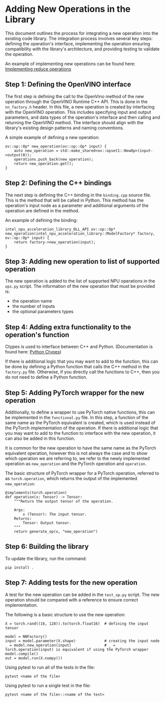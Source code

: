 # Adding New Operations in the Library

This document outlines the process for integrating a new operation into the existing code library. The integration process involves several key steps: defining the operation's interface, implementing the operation ensuring compatibility with the library's architecture, and providing testing to validate the operation.

An example of implementing new operations can be found here: [Implementing reduce operations](https://github.com/intel/intel-npu-acceleration-library/commit/4f17015a75c146fe8d569ac71a2e2a0a960fc652)

## Step 1: Defining the OpenVINO interface

The first step is defining the call to the OpenVino method of the new operation through the OpenVINO Runtime C++ API. This is done in the `nn_factory.h` header. In this file, a new operation is created by interfacing with the OpenVINO operation. This includes specifying input and output parameters, and data types of the operation's interface and then calling and returning the OpenVINO method. The interface should align with the library's existing design patterns and naming conventions.

A simple example of defining a new operation:
```
ov::op::Op* new_operation(ov::op::Op* input) {
    auto new_operation = std::make_shared<ov::opset1::NewOp>(input->output(0));
    operations.push_back(new_operation);
    return new_operation.get();
}
```
## Step 2: Defining the C++ bindings

The next step is defining the C++ binding in the `binding.cpp` source file. This is the method that will be called in Python. This method has the operation's input node as a parameter and additional arguments of the operation are defined in the method.

An example of defining the binding:
```
intel_npu_acceleration_library_DLL_API ov::op::Op* new_operation(intel_npu_acceleration_library::ModelFactory* factory, ov::op::Op* input) {
    return factory->new_operation(input);
}
```

## Step 3: Adding new operation to list of supported operation

The new operation is added to the list of supported NPU operations in the `ops.py` script.
The information of the new operation that must be provided is:
- the operation name
- the number of inputs
- the optional parameters types

## Step 4: Adding extra functionality to the operation's function
Ctypes is used to interface between C++ and Python. (Documentation is found here: [Python Ctypes](https://docs.python.org/3/library/ctypes.html))

If there is additional logic that you may want to add to the function, this can be done by defining a Python function that calls the C++ method in the `factory.py` file.
Otherwise, if you directly call the functions to C++, then you do not need to define a Python function.

## Step 5: Adding PyTorch wrapper for the new operation
Additionally, to define a wrapper to use PyTorch native functions, this can be implemented in the `functional.py` file. In this step, a function of the same name as the PyTorch equivalent is created, which is used instead of the PyTorch implementation of the operation.
If there is additional logic that you may want to add to the function to interface with the new operation, it can also be added in this function.

It is common for the new operation to have the same name as the PyTorch equivalent operation, however this is not always the case and to show which operation we are referring to, we refer to the newly implemented operation as `new_operation` and the PyTorch operation and `operation`.

The basic structure of PyTorch wrapper for a PyTorch operation, referred to as `torch.operation`, which returns the output of the implemented `new_operation`:
```
@implements(torch.operation)
def operation(x: Tensor) -> Tensor:
    """Return the output tensor of the operation.

    Args:
        x (Tensor): The input tensor.
    Returns:
        Tensor: Output tensor.
    """
    return generate_op(x, "new_operation")
```
## Step 6: Building the library
To update the library, run the command:
```
pip install .
```

## Step 7: Adding tests for the new operation
A test for the new operation can be added in the `test_op.py` script. The new operation should be compared with a reference to ensure correct implementation.

The following is a basic structure to use the new operation:
```
X = torch.rand((16, 128)).to(torch.float16)  # defining the input tensor

model = NNFactory()
input = model.parameter(X.shape)             # creating the input node
_ = model.new_operation(input)               # _ = torch.operation(input) is equivalent if using the PyTorch wrapper
model.compile()
out = model.run(X.numpy())
```

Using pytest to run all of the tests in the file:
```
pytest <name of the file>
```

Using pytest to run a single test in the file:
```
pytest <name of the file>::<name of the test>
```